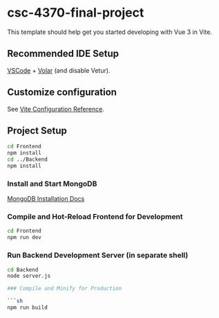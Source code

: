 # csc-4370-final-project

This template should help get you started developing with Vue 3 in Vite.

## Recommended IDE Setup

[VSCode](https://code.visualstudio.com/) + [Volar](https://marketplace.visualstudio.com/items?itemName=Vue.volar) (and disable Vetur).

## Customize configuration

See [Vite Configuration Reference](https://vite.dev/config/).

## Project Setup

```sh
cd Frontend
npm install
cd ../Backend
npm install
```

### Install and Start MongoDB

[MongoDB Installation Docs](https://www.mongodb.com/docs/manual/installation/)

### Compile and Hot-Reload Frontend for Development

```sh
cd Frontend
npm run dev
```

### Run Backend Development Server (in separate shell)

````sh
cd Backend
node server.js

### Compile and Minify for Production

```sh
npm run build
````
